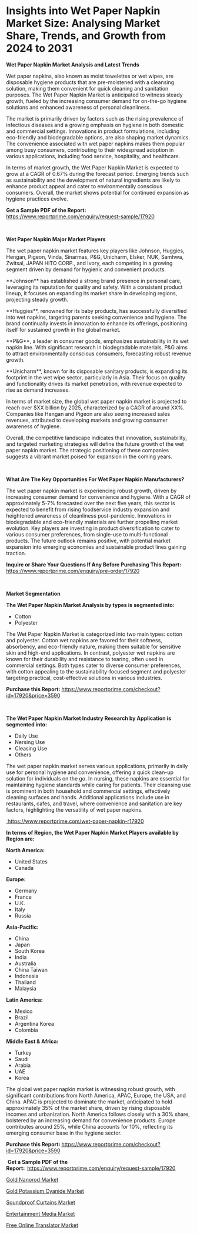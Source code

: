 <p><h1>Insights into Wet Paper Napkin Market Size: Analysing Market Share, Trends, and Growth from 2024 to 2031</h1></p><p><strong>Wet Paper Napkin Market Analysis and Latest Trends</strong></p>
<p><p>Wet paper napkins, also known as moist towelettes or wet wipes, are disposable hygiene products that are pre-moistened with a cleansing solution, making them convenient for quick cleaning and sanitation purposes. The Wet Paper Napkin Market is anticipated to witness steady growth, fueled by the increasing consumer demand for on-the-go hygiene solutions and enhanced awareness of personal cleanliness.</p><p>The market is primarily driven by factors such as the rising prevalence of infectious diseases and a growing emphasis on hygiene in both domestic and commercial settings. Innovations in product formulations, including eco-friendly and biodegradable options, are also shaping market dynamics. The convenience associated with wet paper napkins makes them popular among busy consumers, contributing to their widespread adoption in various applications, including food service, hospitality, and healthcare.</p><p>In terms of market growth, the Wet Paper Napkin Market is expected to grow at a CAGR of 0.67% during the forecast period. Emerging trends such as sustainability and the development of natural ingredients are likely to enhance product appeal and cater to environmentally conscious consumers. Overall, the market shows potential for continued expansion as hygiene practices evolve.</p></p>
<p><strong>Get a Sample PDF of the Report:&nbsp;</strong> <a href="https://www.reportprime.com/enquiry/request-sample/17920?utm_campaign=1109&utm_medium=2&utm_source=Github&utm_content=ia&utm_term=20112024&utm_id=wet-paper-napkin">https://www.reportprime.com/enquiry/request-sample/17920</a></p>
<p>&nbsp;</p>
<p><strong>Wet Paper Napkin Major Market Players</strong></p>
<p><p>The wet paper napkin market features key players like Johnson, Huggies, Hengan, Pigeon, Vinda, Sinarmas, P&G, Unicharm, Elsker, NUK, Samhwa, Zwitsal, JAPAN HITO CORP., and Ivory, each competing in a growing segment driven by demand for hygienic and convenient products.</p><p>**Johnson** has established a strong brand presence in personal care, leveraging its reputation for quality and safety. With a consistent product lineup, it focuses on expanding its market share in developing regions, projecting steady growth.</p><p>**Huggies**, renowned for its baby products, has successfully diversified into wet napkins, targeting parents seeking convenience and hygiene. The brand continually invests in innovation to enhance its offerings, positioning itself for sustained growth in the global market.</p><p>**P&G**, a leader in consumer goods, emphasizes sustainability in its wet napkin line. With significant research in biodegradable materials, P&G aims to attract environmentally conscious consumers, forecasting robust revenue growth.</p><p>**Unicharm**, known for its disposable sanitary products, is expanding its footprint in the wet wipe sector, particularly in Asia. Their focus on quality and functionality drives its market penetration, with revenue expected to rise as demand increases.</p><p>In terms of market size, the global wet paper napkin market is projected to reach over $XX billion by 2025, characterized by a CAGR of around XX%. Companies like Hengan and Pigeon are also seeing increased sales revenues, attributed to developing markets and growing consumer awareness of hygiene.</p><p>Overall, the competitive landscape indicates that innovation, sustainability, and targeted marketing strategies will define the future growth of the wet paper napkin market. The strategic positioning of these companies suggests a vibrant market poised for expansion in the coming years.</p></p>
<p>&nbsp;</p>
<p><strong>What Are The Key Opportunities For Wet Paper Napkin Manufacturers?</strong></p>
<p><p>The wet paper napkin market is experiencing robust growth, driven by increasing consumer demand for convenience and hygiene. With a CAGR of approximately 5-7% forecasted over the next five years, this sector is expected to benefit from rising foodservice industry expansion and heightened awareness of cleanliness post-pandemic. Innovations in biodegradable and eco-friendly materials are further propelling market evolution. Key players are investing in product diversification to cater to various consumer preferences, from single-use to multi-functional products. The future outlook remains positive, with potential market expansion into emerging economies and sustainable product lines gaining traction.</p></p>
<p><strong>Inquire or Share Your Questions If Any Before Purchasing This Report:</strong> <a href="https://www.reportprime.com/enquiry/pre-order/17920?utm_campaign=1109&utm_medium=2&utm_source=Github&utm_content=ia&utm_term=20112024&utm_id=wet-paper-napkin">https://www.reportprime.com/enquiry/pre-order/17920</a></p>
<p>&nbsp;</p>
<p><strong>Market Segmentation</strong></p>
<p><strong>The Wet Paper Napkin Market Analysis by types is segmented into:</strong></p>
<p><ul><li>Cotton</li><li>Polyester</li></ul></p>
<p><p>The Wet Paper Napkin Market is categorized into two main types: cotton and polyester. Cotton wet napkins are favored for their softness, absorbency, and eco-friendly nature, making them suitable for sensitive skin and high-end applications. In contrast, polyester wet napkins are known for their durability and resistance to tearing, often used in commercial settings. Both types cater to diverse consumer preferences, with cotton appealing to the sustainability-focused segment and polyester targeting practical, cost-effective solutions in various industries.</p></p>
<p><strong>Purchase this Report:&nbsp;</strong><a href="https://www.reportprime.com/checkout?id=17920&price=3590&utm_campaign=1109&utm_medium=2&utm_source=Github&utm_content=ia&utm_term=20112024&utm_id=wet-paper-napkin">https://www.reportprime.com/checkout?id=17920&price=3590</a></p>
<p>&nbsp;</p>
<p><strong>The Wet Paper Napkin Market Industry Research by Application is segmented into:</strong></p>
<p><ul><li>Daily Use</li><li>Nersing Use</li><li>Cleasing Use</li><li>Others</li></ul></p>
<p><p>The wet paper napkin market serves various applications, primarily in daily use for personal hygiene and convenience, offering a quick clean-up solution for individuals on the go. In nursing, these napkins are essential for maintaining hygiene standards while caring for patients. Their cleansing use is prominent in both household and commercial settings, effectively cleaning surfaces and hands. Additional applications include use in restaurants, cafes, and travel, where convenience and sanitation are key factors, highlighting the versatility of wet paper napkins.</p></p>
<p><a href="https://www.reportprime.com/wet-paper-napkin-r17920?utm_campaign=1109&utm_medium=2&utm_source=Github&utm_content=ia&utm_term=20112024&utm_id=wet-paper-napkin">&nbsp;https://www.reportprime.com/wet-paper-napkin-r17920</a></p>
<p><strong>In terms of Region, the Wet Paper Napkin Market Players available by Region are:</strong></p>
<p>
    <p> <strong> North America: </strong>
        <ul>
            <li>United States</li>
            <li>Canada</li>
        </ul>
        </p> 
    <p> <strong> Europe: </strong>
        <ul>
            <li>Germany</li>
            <li>France</li>
            <li>U.K.</li>
            <li>Italy</li>
            <li>Russia</li>
        </ul>
        </p> 
    <p> <strong> Asia-Pacific: </strong>
        <ul>
            <li>China</li>
            <li>Japan</li>
            <li>South Korea</li>
            <li>India</li>
            <li>Australia</li>
            <li>China Taiwan</li>
            <li>Indonesia</li>
            <li>Thailand</li>
            <li>Malaysia</li>
        </ul>
        </p> 
    <p> <strong> Latin America: </strong>
        <ul>
            <li>Mexico</li>
            <li>Brazil</li>
            <li>Argentina Korea</li>
            <li>Colombia</li>
        </ul>
        </p> 
    <p> <strong> Middle East & Africa: </strong>
        <ul>
            <li>Turkey</li>
            <li>Saudi</li>
            <li>Arabia</li>
            <li>UAE</li>
            <li>Korea</li>
        </ul>
    </p>
    </p>
<p><p>The global wet paper napkin market is witnessing robust growth, with significant contributions from North America, APAC, Europe, the USA, and China. APAC is projected to dominate the market, anticipated to hold approximately 35% of the market share, driven by rising disposable incomes and urbanization. North America follows closely with a 30% share, bolstered by an increasing demand for convenience products. Europe contributes around 25%, while China accounts for 10%, reflecting its emerging consumer base in the hygiene sector.</p></p>
<p><strong>Purchase this Report: </strong><a href="https://www.reportprime.com/checkout?id=17920&price=3590&utm_campaign=1109&utm_medium=2&utm_source=Github&utm_content=ia&utm_term=20112024&utm_id=wet-paper-napkin">https://www.reportprime.com/checkout?id=17920&price=3590</a></p>
<p>&nbsp;<strong>Get a Sample PDF of the Report:&nbsp;&nbsp;</strong><a href="https://www.reportprime.com/enquiry/request-sample/17920?utm_campaign=1109&utm_medium=2&utm_source=Github&utm_content=ia&utm_term=20112024&utm_id=wet-paper-napkin">https://www.reportprime.com/enquiry/request-sample/17920</a></p>
<p><strong></strong></p>
<p><p><a href="https://www.linkedin.com/pulse/in-depth-gold-nanorod-market-review-size-share-41cagr-growth-rsgkf?utm_campaign=1109&utm_medium=2&utm_source=Github&utm_content=ia&utm_term=20112024&utm_id=wet-paper-napkin">Gold Nanorod Market</a></p><p><a href="https://www.linkedin.com/pulse/analyzing-gold-potassium-cyanide-market-dynamics-growth-drivers-rsmic?utm_campaign=1109&utm_medium=2&utm_source=Github&utm_content=ia&utm_term=20112024&utm_id=wet-paper-napkin">Gold Potassium Cyanide Market</a></p><p><a href="https://github.com/AshikRahman665/Market-Research-Report-List-1/blob/main/soundproof-curtains-market.md?utm_campaign=1109&utm_medium=2&utm_source=Github&utm_content=ia&utm_term=20112024&utm_id=wet-paper-napkin">Soundproof Curtains Market</a></p><p><a href="https://issuu.com/reportprime-2/docs/entertainment-media-market-size-203_f65e02e1e57682?utm_campaign=1109&utm_medium=2&utm_source=Github&utm_content=ia&utm_term=20112024&utm_id=wet-paper-napkin">Entertainment Media Market</a></p><p><a href="https://issuu.com/reportprime-2/docs/free-online-translator-market-size-_8cb9c7e4f5f38a?utm_campaign=1109&utm_medium=2&utm_source=Github&utm_content=ia&utm_term=20112024&utm_id=wet-paper-napkin">Free Online Translator Market</a></p></p>